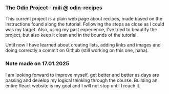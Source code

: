 ### [The Odin Project - mili @ odin-recipes](www.theodinproject.com)

This current project is a plain web page about recipes, made based on the instructions found along the tutorial. Following the steps as close as I could was my target. Also, using my past experience, I've tried to beautify the project, but also keep it clean and in the bounds of the tutorial. 

Until now I have learned about creating lists, adding links and images and doing correctly a commit on Github (still working on this one, haha). 

### Note made on 17.01.2025
I am looking forward to improve myself, get better and better as days are passing and develop my logical thinking through the course. Building an entire React website is my goal and I will not stop until I reach it.